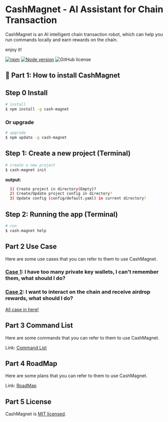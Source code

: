 # CashMagnet - AI Assistant for Chain Transaction

CashMagnet is an AI intelligent chain transaction robot, which can help you run commands locally and earn rewards on the chain.

enjoy it!

[![npm](https://img.shields.io/npm/v/level.svg)](https://www.npmjs.com/package/level) [![Node version](https://img.shields.io/node/v/level.svg)](https://www.npmjs.com/package/level) ![GitHub license](https://img.shields.io/github/license/0x00DAO/CashMagnet)

## :pushpin: Part 1: How to install CashMagnet

## Step 0 Install

```bash
# install
$ npm install -g cash-magnet
```

### Or upgrade

```bash
# upgrade
$ npm update -g cash-magnet
```

## Step 1: Create a new project (Terminal)

```bash
# create a new project
$ cash-magnet init
```

**output:**

```bash
  1) Create project in directory(Empty)?
  2) Create/Update project config in directory?
  3) Update config (config/default.yaml) in current directory?
```

## Step 2: Running the app (Terminal)

```bash
# run
$ cash-magnet help

```

## Part 2 Use Case

Here are some use cases that you can refer to them to use CashMagnet.

### [Case 1](wiki/UseCase.md#case-1-i-have-too-many-private-key-wallets-i-cant-remember-them-what-should-i-do): I have too many private key wallets, I can't remember them, what should I do?

### [Case 2](wiki/UseCase.md#case-2-coming-soon): I want to interact on the chain and receive airdrop rewards, what should I do?

[All case in here!](wiki/UseCase.md)

## Part 3 Command List

Here are some commands that you can refer to them to use CashMagnet.

Link: [Command List](wiki/CommandList.md)

## Part 4 RoadMap

Here are some plans that you can refer to them to use CashMagnet.

Link: [RoadMap](wiki/RoadMap.md)

## Part 5 License

CashMagnet is [MIT licensed](LICENSE).
